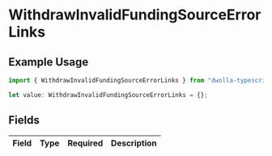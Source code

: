# WithdrawInvalidFundingSourceErrorLinks

## Example Usage

```typescript
import { WithdrawInvalidFundingSourceErrorLinks } from "dwolla-typescript";

let value: WithdrawInvalidFundingSourceErrorLinks = {};
```

## Fields

| Field       | Type        | Required    | Description |
| ----------- | ----------- | ----------- | ----------- |